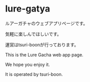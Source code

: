 # lure-gatya
ルアーガチャのウェブアプリページです。

気軽に楽しんでほしいです。

運営はtsuri-boonが行っております。


This is the Lure Gacha web app page.

We hope you enjoy it.

It is operated by tsuri-boon.
